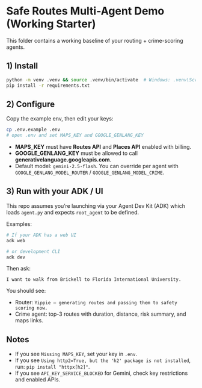# Safe Routes Multi-Agent Demo (Working Starter)

This folder contains a working baseline of your routing + crime-scoring agents.

## 1) Install

```bash
python -m venv .venv && source .venv/bin/activate  # Windows: .venv\Scripts\activate
pip install -r requirements.txt
```

## 2) Configure

Copy the example env, then edit your keys:

```bash
cp .env.example .env
# open .env and set MAPS_KEY and GOOGLE_GENLANG_KEY
```

- **MAPS_KEY** must have **Routes API** and **Places API** enabled with billing.
- **GOOGLE_GENLANG_KEY** must be allowed to call **generativelanguage.googleapis.com**.
- Default model: `gemini-2.5-flash`. You can override per agent with
  `GOOGLE_GENLANG_MODEL_ROUTER` / `GOOGLE_GENLANG_MODEL_CRIME`.

## 3) Run with your ADK / UI

This repo assumes you’re launching via your Agent Dev Kit (ADK) which loads `agent.py`
and expects `root_agent` to be defined.

Examples:

```bash
# If your ADK has a web UI
adk web

# or development CLI
adk dev
```

Then ask:
```
I want to walk from Brickell to Florida International University.
```

You should see:
- Router: `Yippie — generating routes and passing them to safety scoring now.`
- Crime agent: top-3 routes with duration, distance, risk summary, and maps links.

## Notes

- If you see `Missing MAPS_KEY`, set your key in `.env`.
- If you see `Using http2=True, but the 'h2' package is not installed`, run:
  `pip install "httpx[h2]"`.
- If you see `API_KEY_SERVICE_BLOCKED` for Gemini, check key restrictions and enabled APIs.
